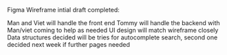 Figma Wireframe intial draft completed:

Man and Viet will handle the front end
Tommy will handle the backend with Man/viet coming to help as needed
UI design will match wireframe closely
Data structures decided will be tries for autocomplete search, second one decided next week if further pages needed